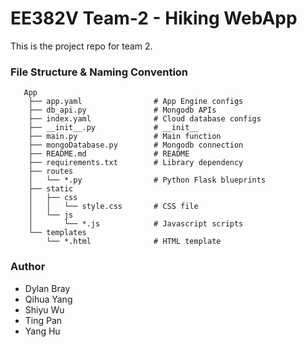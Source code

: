 # EE382V Team-2 - Hiking WebApp

This is the project repo for team 2.

### File Structure & Naming Convention

```
   App
    ├── app.yaml                # App Engine configs
    ├── db_api.py               # Mongodb APIs
    ├── index.yaml              # Cloud database configs
    ├── __init__.py             # __init__
    ├── main.py                 # Main function
    ├── mongoDatabase.py        # Mongodb connection
    ├── README.md               # README
    ├── requirements.txt        # Library dependency
    ├── routes
    │   └── *.py                # Python Flask blueprints
    ├── static
    │   ├── css
    │   │   └── style.css       # CSS file
    │   └── js
    │       └── *.js            # Javascript scripts
    └── templates
        └── *.html              # HTML template
```

### Author

* Dylan Bray
* Qihua Yang
* Shiyu Wu
* Ting Pan
* Yang Hu

